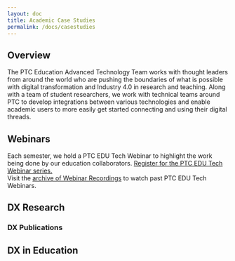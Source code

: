 ```yaml
---
layout: doc
title: Academic Case Studies
permalink: /docs/casestudies
---
```


<section class="section">
    <div class="container">
        <h2>Overview</h2>
        <div>The PTC Education Advanced Technology Team works with thought leaders from around the world who are pushing the boundaries of what is possible with digital transformation and Industry 4.0 in research and teaching. Along with a team of student researchers, we work with technical teams around PTC to develop integrations between various technologies and enable academic users to more easily get started connecting and using their digital threads.
        </div>
    </div>
</section>
<section class="section">
    <div class="container">
        <h2>Webinars</h2>
        <div>Each semester, we hold a PTC EDU Tech Webinar to highlight the work being done by our education collaborators. <a href="https://docs.google.com/forms/d/e/1FAIpQLSdY4ycp_AAJ4CNSGHRcMVVIT9qJ55Z5aFWB85smU-FEjOotdA/viewform">Register for the PTC EDU Tech Webinar series.</a>
        </div>
        <div>Visit the <a href="https://ptc-education.github.io/docs/casestudies/webinars">archive of Webinar Recordings</a> to watch past PTC EDU Tech Webinars.
        </div>
    </div>
</section>
<section class="section">
    <div class="container">
        <h2>DX Research</h2>
    </div>
    <div class="container">
        <h3>DX Publications</h3>
    </div>
</section>
<section class="section">
    <div class="container">
        <h2>DX in Education</h2>
    </div>
</section>


